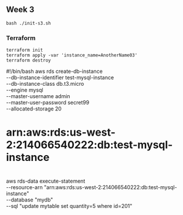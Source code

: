 ## Week 3

```
bash ./init-s3.sh
```

### Terraform
```
terraform init
terraform apply -var 'instance_name=AnotherName03'
terraform destroy
```


#!/bin/bash
aws rds create-db-instance \
    --db-instance-identifier test-mysql-instance \
    --db-instance-class db.t3.micro \
    --engine mysql \
    --master-username admin \
    --master-user-password secret99 \
    --allocated-storage 20

# arn:aws:rds:us-west-2:214066540222:db:test-mysql-instance
# 

aws rds-data execute-statement \
    --resource-arn "arn:aws:rds:us-west-2:214066540222:db:test-mysql-instance" \
    --database "mydb" \
    --sql "update mytable set quantity=5 where id=201"
